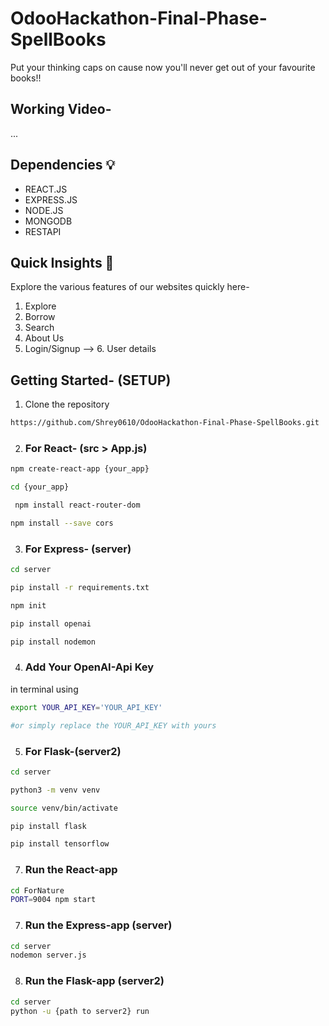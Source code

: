 # OdooHackathon-Final-Phase-SpellBooks
Put your thinking caps on cause now you'll never get out of your favourite books!!

## Working Video-
...

## Dependencies 💡
- REACT.JS
- EXPRESS.JS
- NODE.JS
- MONGODB
- RESTAPI


## Quick Insights 💪 

Explore the various features of our websites quickly here- 
1. Explore
2. Borrow
3. Search
4. About Us
5. Login/Signup --> 6. User details


## Getting Started- (SETUP)

1. Clone the repository
```bash
https://github.com/Shrey0610/OdooHackathon-Final-Phase-SpellBooks.git
```


2. ### For React- (src > App.js)
```bash
npm create-react-app {your_app}
```

```bash
cd {your_app}
```

```bash
 npm install react-router-dom
```


```bash
npm install --save cors
```

3. ### For Express- (server)
```bash
cd server
```

```bash
pip install -r requirements.txt
```

```bash
npm init
```

```bash
pip install openai
```

```bash
pip install nodemon
```


4. ### Add Your OpenAI-Api Key
in terminal using
```bash
export YOUR_API_KEY='YOUR_API_KEY'
```
```bash
#or simply replace the YOUR_API_KEY with yours
```


5. ### For Flask-(server2)
```bash
cd server
```

```bash
python3 -m venv venv
```

```bash
source venv/bin/activate
```

```bash
pip install flask
```


```bash
pip install tensorflow
```



7. ### Run the React-app
```bash
cd ForNature
PORT=9004 npm start
```


7. ### Run the Express-app (server)
```bash
cd server
nodemon server.js
```

8. ### Run the Flask-app (server2)
```bash
cd server
python -u {path to server2} run
```


